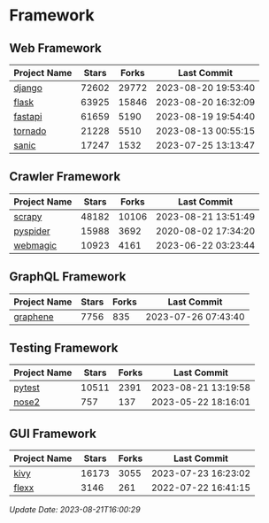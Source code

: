 # Framework

## Web Framework
| Project Name | Stars | Forks | Last Commit |
| ------------ | ----- | ----- | ----------- |
| [django](https://github.com/django/django) | 72602 | 29772 | 2023-08-20 19:53:40 |
| [flask](https://github.com/pallets/flask) | 63925 | 15846 | 2023-08-20 16:32:09 |
| [fastapi](https://github.com/tiangolo/fastapi) | 61659 | 5190 | 2023-08-19 19:54:40 |
| [tornado](https://github.com/tornadoweb/tornado) | 21228 | 5510 | 2023-08-13 00:55:15 |
| [sanic](https://github.com/sanic-org/sanic) | 17247 | 1532 | 2023-07-25 13:13:47 |

## Crawler Framework
| Project Name | Stars | Forks | Last Commit |
| ------------ | ----- | ----- | ----------- |
| [scrapy](https://github.com/scrapy/scrapy) | 48182 | 10106 | 2023-08-21 13:51:49 |
| [pyspider](https://github.com/binux/pyspider) | 15988 | 3692 | 2020-08-02 17:34:20 |
| [webmagic](https://github.com/code4craft/webmagic) | 10923 | 4161 | 2023-06-22 03:23:44 |

## GraphQL Framework
| Project Name | Stars | Forks | Last Commit |
| ------------ | ----- | ----- | ----------- |
| [graphene](https://github.com/graphql-python/graphene) | 7756 | 835 | 2023-07-26 07:43:40 |

## Testing Framework
| Project Name | Stars | Forks | Last Commit |
| ------------ | ----- | ----- | ----------- |
| [pytest](https://github.com/pytest-dev/pytest) | 10511 | 2391 | 2023-08-21 13:19:58 |
| [nose2](https://github.com/nose-devs/nose2) | 757 | 137 | 2023-05-22 18:16:01 |

## GUI Framework
| Project Name | Stars | Forks | Last Commit |
| ------------ | ----- | ----- | ----------- |
| [kivy](https://github.com/kivy/kivy) | 16173 | 3055 | 2023-07-23 16:23:02 |
| [flexx](https://github.com/flexxui/flexx) | 3146 | 261 | 2022-07-22 16:41:15 |

*Update Date: 2023-08-21T16:00:29*